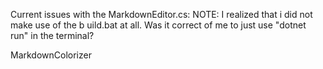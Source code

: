 




Current issues with the MarkdownEditor.cs: 
NOTE: I realized that i did not make use of the b uild.bat at all. 
Was it correct of me to just use "dotnet run" in the terminal? 

MarkdownColorizer